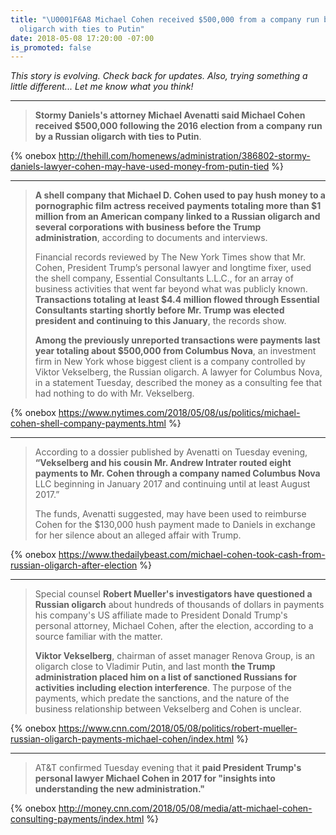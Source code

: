 ```yaml
---
title: "\U0001F6A8 Michael Cohen received $500,000 from a company run by a Russian
  oligarch with ties to Putin"
date: 2018-05-08 17:20:00 -07:00
is_promoted: false
---
```


*This story is evolving. Check back for updates. Also, trying something a little different... Let me know what you think!*

---

> **Stormy Daniels's attorney Michael Avenatti said Michael Cohen received $500,000 following the 2016 election from a company run by a Russian oligarch with ties to Putin**.

{% onebox http://thehill.com/homenews/administration/386802-stormy-daniels-lawyer-cohen-may-have-used-money-from-putin-tied %}

---

> **A shell company that Michael D. Cohen used to pay hush money to a pornographic film actress received payments totaling more than $1 million from an American company linked to a Russian oligarch and several corporations with business before the Trump administration**, according to documents and interviews.
>
> Financial records reviewed by The New York Times show that Mr. Cohen, President Trump’s personal lawyer and longtime fixer, used the shell company, Essential Consultants L.L.C., for an array of business activities that went far beyond what was publicly known. **Transactions totaling at least $4.4 million flowed through Essential Consultants starting shortly before Mr. Trump was elected president and continuing to this January**, the records show.
>
> **Among the previously unreported transactions were payments last year totaling about $500,000 from Columbus Nova**, an investment firm in New York whose biggest client is a company controlled by Viktor Vekselberg, the Russian oligarch. A lawyer for Columbus Nova, in a statement Tuesday, described the money as a consulting fee that had nothing to do with Mr. Vekselberg.

{% onebox https://www.nytimes.com/2018/05/08/us/politics/michael-cohen-shell-company-payments.html %}

---

> According to a dossier published by Avenatti on Tuesday evening, **“Vekselberg and his cousin Mr. Andrew Intrater routed eight payments to Mr. Cohen through a company named Columbus Nova** LLC beginning in January 2017 and continuing until at least August 2017.”
>
> The funds, Avenatti suggested, may have been used to reimburse Cohen for the $130,000 hush payment made to Daniels in exchange for her silence about an alleged affair with Trump.

{% onebox https://www.thedailybeast.com/michael-cohen-took-cash-from-russian-oligarch-after-election %}

---

> Special counsel **Robert Mueller's investigators have questioned a Russian oligarch** about hundreds of thousands of dollars in payments his company's US affiliate made to President Donald Trump's personal attorney, Michael Cohen, after the election, according to a source familiar with the matter.
>
> **Viktor Vekselberg**, chairman of asset manager Renova Group, is an oligarch close to Vladimir Putin, and last month **the Trump administration placed him on a list of sanctioned Russians for activities including election interference**. The purpose of the payments, which predate the sanctions, and the nature of the business relationship between Vekselberg and Cohen is unclear.

{% onebox https://www.cnn.com/2018/05/08/politics/robert-mueller-russian-oligarch-payments-michael-cohen/index.html %}

---

> AT&T confirmed Tuesday evening that it **paid President Trump's personal lawyer Michael Cohen in 2017 for "insights into understanding the new administration."**

{% onebox http://money.cnn.com/2018/05/08/media/att-michael-cohen-consulting-payments/index.html %}